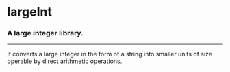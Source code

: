 # largeInt
### A large integer library.
---------------------------------------------------------
It converts a large integer in the form of a string into smaller units of size operable by direct arithmetic operations.
